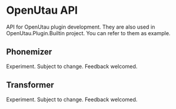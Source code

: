 ﻿# OpenUtau API

API for OpenUtau plugin development. They are also used in OpenUtau.Plugin.Builtin project. You can refer to them as example.

## Phonemizer
Experiment. Subject to change. Feedback welcomed.

## Transformer
Experiment. Subject to change. Feedback welcomed.
